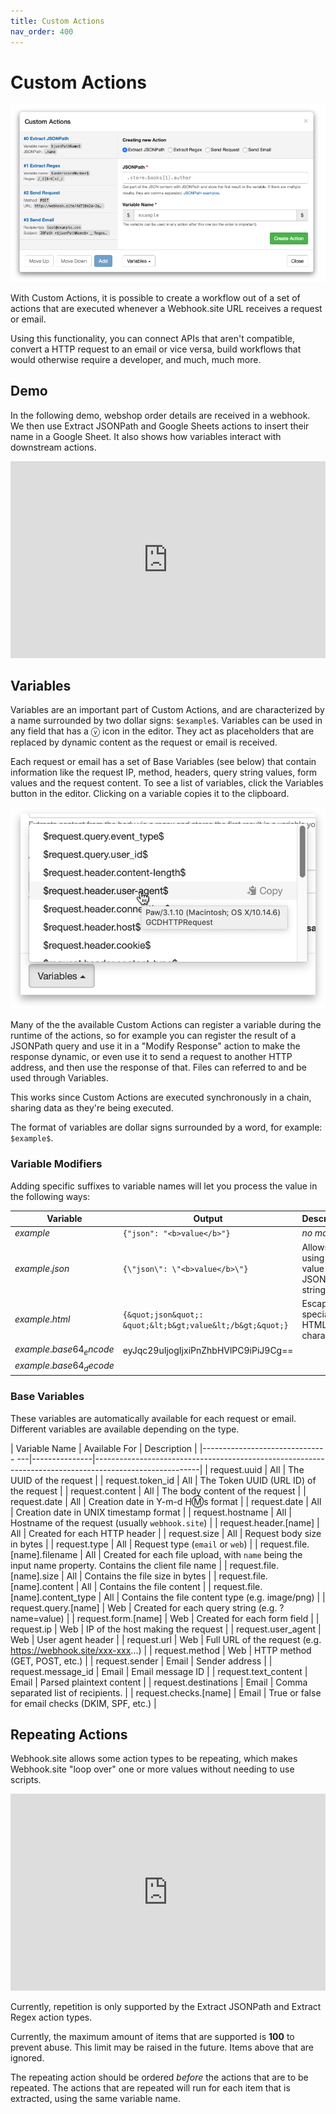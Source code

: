 ```yaml
---
title: Custom Actions
nav_order: 400
---
```


# Custom Actions

![Custom Actions editor screenshot](/images/custom-actions.png)

With Custom Actions, it is possible to create a workflow out of a set of actions that are executed whenever a Webhook.site URL receives a request or email.

Using this functionality, you can connect APIs that aren't compatible, convert a HTTP request to an email or vice versa, build workflows that would otherwise require a developer, and much, much more.

## Demo

In the following demo, webshop order details are received in a webhook. We then use Extract JSONPath and Google Sheets actions to insert their name in a Google Sheet. It also shows how variables interact with downstream actions.

<center><iframe width="100%" height="315" src="https://www.youtube.com/embed/9Cbuf5T6Tqo" frameborder="0" allow="accelerometer; autoplay; encrypted-media; gyroscope; picture-in-picture" allowfullscreen></iframe></center>

## Variables

Variables are an important part of Custom Actions, and are characterized by a name surrounded by two dollar signs: `$example$`. Variables can be used in any field that has a ⓥ icon in the editor. They act as placeholders that are replaced by dynamic content as the request or email is received.

Each request or email has a set of Base Variables (see below) that contain information like the request IP, method, headers, query string values, form values and the request content. To see a list of variables, click the Variables button in the editor. Clicking on a variable copies it to the clipboard.

![Variables Menu](/images/variables.png)

Many of the the available Custom Actions can register a variable during the runtime of the actions, so for example you can register the result of a JSONPath query and use it in a "Modify Response" action to make the response dynamic, or even use it to send a request to another HTTP address, and then use the response of that. Files can referred to and be used through Variables.

This works since Custom Actions are executed synchronously in a chain, sharing data as they're being executed.

The format of variables are dollar signs surrounded by a word, for example: `$example$`.

### Variable Modifiers

Adding specific suffixes to variable names will let you process the value in the following ways:

| Variable             | Output                     | Description |
|----------------------|----------------------------|-------------|
| $example$            | `{"json": "<b>value</b>"}`        | *no modifier*
| $example.json$      | `{\"json\": \"<b>value</b>\"}`     | Allows using the value in a JSON string as-is |
| $example.html$      | `{&quot;json&quot;: &quot;&lt;b&gt;value&lt;/b&gt;&quot;}`     | Escapes all special HTML characters |
| $example.base64_encode$ | eyJqc29uIjogIjxiPnZhbHVlPC9iPiJ9Cg== | |
| $example.base64_decode$ | | |

### Base Variables

These variables are automatically available for each request or email. Different variables are available depending on the type.

| Variable Name                     | Available For | Description                                                                                            |
|------------------------------- ---|---------------|--------------------------------------------------------------------------------------------------------|
| request.uuid                      | All           | The UUID of the request                                                                                |
| request.token_id                  | All           | The Token UUID (URL ID) of the request                                                                 |
| request.content                   | All           | The body content of the request                                                                        |
| request.date                      | All           | Creation date in Y-m-d H:m:s format                                                                    |
| request.date                      | All           | Creation date in UNIX timestamp format                                                                 |
| request.hostname                  | All           | Hostname of the request (usually `webhook.site`)                                                       |
| request.header.[name]             | All           | Created for each HTTP header                                                                           |
| request.size                      | All           | Request body size in bytes                                                                             |
| request.type                      | All           | Request type (`email` or `web`)                                                                        |
| request.file.[name].filename      | All           | Created for each file upload, with `name` being the input name property. Contains the client file name |
| request.file.[name].size          | All           | Contains the file size in bytes                                                                        |
| request.file.[name].content       | All           | Contains the file content                                                                              |
| request.file.[name].content_type  | All           | Contains the file content type (e.g. image/png)                                                        |
| request.query.[name]              | Web           | Created for each query string (e.g. ?name=value)                                                       |
| request.form.[name]               | Web           | Created for each form field                                                                            |
| request.ip                        | Web           | IP of the host making the request                                                                      |
| request.user_agent                | Web           | User agent header                                                                                      |
| request.url                       | Web           | Full URL of the request (e.g. https://webhook.site/xxx-xxx...)                                         |
| request.method                    | Web           | HTTP method (GET, POST, etc.)                                                                          |
| request.sender                    | Email         | Sender address                                                                                         |
| request.message_id                | Email         | Email message ID                                                                                       |
| request.text_content              | Email         | Parsed plaintext content                                                                               |
| request.destinations              | Email         | Comma separated list of recipients.                                                                    |
| request.checks.[name]             | Email         | True or false for email checks (DKIM, SPF, etc.)                                                       |

## Repeating Actions

Webhook.site allows some action types to be repeating, which makes Webhook.site "loop over" one or more values without needing to use scripts.

<center><iframe width="100%" height="315" src="https://www.youtube.com/embed/PDNSHyhMWcQ" frameborder="0" allow="accelerometer; autoplay; encrypted-media; gyroscope; picture-in-picture" allowfullscreen></iframe></center>

Currently, repetition is only supported by the Extract JSONPath and Extract Regex action types.

Currently, the maximum amount of items that are supported is **100** to prevent abuse. This limit may be raised in the future. Items above that are ignored.

The repeating action should be ordered *before* the actions that are to be repeated. The actions that are repeated will run for each item that is extracted, using the same variable name.
